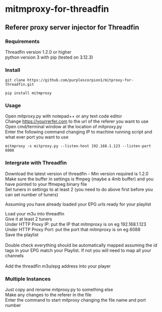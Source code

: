 # mitmproxy-for-threadfin
## Referer proxy server injector for Threadfin

### Requirements
Threadfin version 1.2.0 or higher <br>
python version 3 with pip (tested on 3.12.3)

### Install
```
git clone https://github.com/purplescorpion1/mitproxy-for-threadfin.git
``` 
```
pip install mitmproxy
```

### Usage
Open mitproxy.py with notepad++ or any text code editor <br>
Change https://yourrerfer.com to the url of the referer you want to use <br>
Open cmd/terminal window at the location of mitproxy.py <br>
Enter the following command changing IP to machine running script and what ever port you want to use
```
mitmproxy -s mitproxy.py --listen-host 192.168.1.123 --listen-port 6088
```

### Intergrate with Threadfin

Download the latest version of threadfin - Min version required is 1.2.0 <br>
Make sure the buffer in settings is ffmpeg (maybe a 4mb buffer) and you have pointed to your ffmepeg binary file <br>
Set tuners in settings to at least 2 (you need to do above first before you can set number of tuners) <br>

Assuming you have already loaded your EPG urls ready for your playlist <br>

Load your m3u into threadfin <br>
Give it at least 2 tuners <br>
Under HTTP Proxy IP: put the IP that mitmproxy is on eg 192.168.1.123 <br>
Under HTTP Proxy Port: put the port that mitmproxy is on eg 6088 <br>
Save the playlist <br>
<br>
Double check everything should be automatically mapped assuming the id tags in your EPG match your Playlist. If not you will need to map all your channels <br>
<br>
Add the threadfin m3u/epg address into your player

### Multiple Instances
Just copy and rename mitproxy.py to something else <br>
Make any changes to the referer in the file <br>
Enter the command to start mitproxy changing the file name and port number <br>


